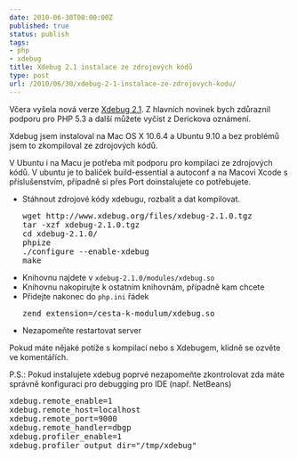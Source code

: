 ```yaml
---
date: 2010-06-30T00:00:00Z
published: true
status: publish
tags:
- php
- xdebug
title: Xdebug 2.1 instalace ze zdrojových kódů
type: post
url: /2010/06/30/xdebug-2-1-instalace-ze-zdrojovych-kodu/
---
```


Včera vyšela nová verze <a href="http://derickrethans.nl/xdebug-2.1-released.html">Xdebug 2.1</a>. Z hlavních novinek bych zdůraznil podporu pro PHP 5.3 a další můžete vyčíst z Derickova oznámení.

Xdebug jsem instaloval na Mac OS X 10.6.4 a Ubuntu 9.10 a bez problémů jsem to zkompiloval ze zdrojových kódů.

V Ubuntu i na Macu je potřeba mít podporu pro kompilaci ze zdrojových kódů. V ubuntu je to balíček build-essential a autoconf a na Macovi Xcode s příslušenstvím, případně si přes Port doinstalujete co potřebujete.
<ul>
	<li>Stáhnout zdrojové kódy xdebugu, rozbalit a dat kompilovat.
<pre class="bash">wget http://www.xdebug.org/files/xdebug-2.1.0.tgz
tar -xzf xdebug-2.1.0.tgz
cd xdebug-2.1.0/
phpize
./configure --enable-xdebug
make</pre>
</li>
	<li>Knihovnu najdete v <code>xdebug-2.1.0/modules/xdebug.so</code></li>
	<li>Knihovnu nakopirujte k ostatním knihovnám, případně kam chcete</li>
	<li>Přidejte nakonec do <code>php.ini</code> řádek
<pre class="bash">zend_extension=/cesta-k-modulum/xdebug.so</pre>
</li>
	<li>Nezapomeňte restartovat server</li>
</ul>
Pokud máte nějaké potíže s kompilací nebo s Xdebugem, klidně se ozvěte ve komentářích.

P.S.: Pokud instalujete xdebug poprvé nezapomeňte zkontrolovat zda máte správně konfiguraci pro debugging pro IDE (např. NetBeans)
<pre class="bash">xdebug.remote_enable=1
xdebug.remote_host=localhost
xdebug.remote_port=9000
xdebug.remote_handler=dbgp
xdebug.profiler_enable=1
xdebug.profiler_output_dir="/tmp/xdebug"
</pre>
